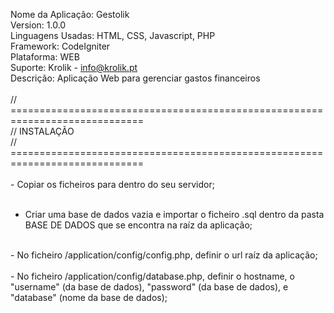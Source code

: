 Nome da Aplicação: Gestolik <br>
Version: 1.0.0 <br>
Linguagens Usadas: HTML, CSS, Javascript, PHP <br>
Framework: CodeIgniter <br>
Plataforma: WEB <br>
Suporte: Krolik - info@krolik.pt <br>
Descrição: Aplicação Web para gerenciar gastos financeiros <br>
<br>
// ============================================================================= <br>
// INSTALAÇÃO <br>
// ============================================================================= <br>
<br>
\- Copiar os ficheiros para dentro do seu servidor; <br>
<br>
- Criar uma base de dados vazia e importar o ficheiro .sql dentro da pasta BASE DE DADOS que se encontra na raíz da aplicação; <br>
<br>
- No ficheiro /application/config/config.php, definir o url raíz da aplicação; <br>
<br>
- No ficheiro /application/config/database.php, definir o hostname, o "username" (da base de dados), "password" (da base de dados), e "database" (nome da base de dados);<br>
<br>